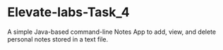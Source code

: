 # Elevate-labs-Task_4
A simple Java-based command-line Notes App to add, view, and delete personal notes stored in a text file.
